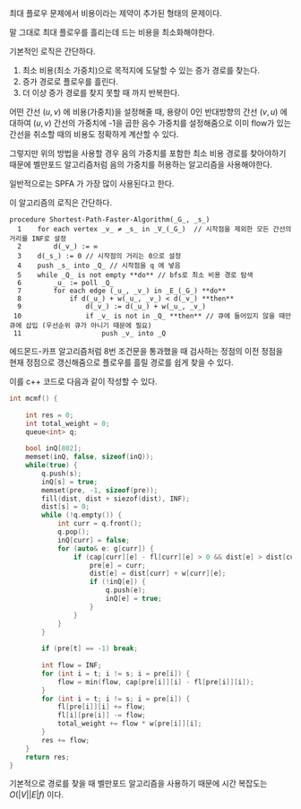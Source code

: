 
최대 플로우 문제에서 비용이라는 제약이 추가된 형태의 문제이다.

말 그대로 최대 플로우를 흘리는데 드는 비용을 최소화해야한다.

기본적인 로직은 간단하다.

1. 최소 비용(최소 가중치)으로 목적지에 도달할 수 있는 증가 경로를 찾는다.
2. 증가 경로로 플로우를 흘린다.
3. 더 이상 증가 경로를 찾지 못할 때 까지 반복한다.

어떤 간선 $(u,v)$ 에 비용(가중치)을 설정해줄 때, 용량이 0인 반대방향의 간선 $(v,u )$ 에 대하여 $(u, v)$ 간선의 가중치에 -1을 곱한 음수 가중치를 설정해줌으로 이미 flow가 있는 간선을 취소할 때의 비용도 정확하게 계산할 수 있다.

그렇지만 위의 방법을 사용할 경우 음의 가중치를 포함한 최소 비용 경로를 찾아야하기 때문에 벨만포드 알고리즘처럼 음의 가중치를 허용하는 알고리즘을 사용해야한다.

일반적으로는 SPFA 가 가장 많이 사용된다고 한다.

이 알고리즘의 로직은 간단하다.

```plain text
procedure Shortest-Path-Faster-Algorithm(_G_, _s_)
  1    for each vertex _v_ ≠ _s_ in _V_(_G_)  // 시작점을 제외한 모든 간선의 거리를 INF로 설정
  2        d(_v_) := ∞  
  3    d(_s_) := 0 // 시작점의 거리는 0으로 설정
  4    push _s_ into _Q_ // 시작점을 q 에 넣음
  5    while _Q_ is not empty **do** // bfs로 최소 비용 경로 탐색
  6        _u_ := poll _Q_
  7        for each edge (_u_, _v_) in _E_(_G_) **do**
  8            if d(_u_) + w(_u_, _v_) < d(_v_) **then**
  9                d(_v_) := d(_u_) + w(_u_, _v_)
 10                if _v_ is not in _Q_ **then** // 큐에 들어있지 않을 때만 큐에 삽입 (우선순위 큐가 아니기 때문에 필요)
 11                    push _v_ into _Q
```



에드몬드-카프 알고리즘처럼 8번 조건문을 통과했을 때 검사하는 정점의 이전 정점을 현재 정점으로 갱신해줌으로 플로우를 흘릴 경로를 쉽게 찾을 수 있다.

이를 c++ 코드로 다음과 같이 작성할 수 있다.

```cpp
int mcmf() {  
  
    int res = 0;  
    int total_weight = 0;
    queue<int> q;  
  
    bool inQ[802];  
    memset(inQ, false, sizeof(inQ));  
    while(true) {  
        q.push(s);  
        inQ[s] = true;  
        memset(pre, -1, sizeof(pre));  
        fill(dist, dist + siezof(dist), INF);  
        dist[s] = 0;  
        while (!q.empty()) {  
            int curr = q.front();  
            q.pop();  
            inQ[curr] = false;  
            for (auto& e: g[curr]) {  
                if (cap[curr][e] - fl[curr][e] > 0 && dist[e] > dist[curr] + w[curr][e]) {  
                    pre[e] = curr;  
                    dist[e] = dist[curr] + w[curr][e];  
                    if (!inQ[e]) {  
                        q.push(e);  
                        inQ[e] = true;  
                    }  
                }  
            }  
        }  
  
        if (pre[t] == -1) break;  
  
        int flow = INF;  
        for (int i = t; i != s; i = pre[i]) {  
            flow = min(flow, cap[pre[i]][i] - fl[pre[i]][i]);  
        }  
        for (int i = t; i != s; i = pre[i]) {  
            fl[pre[i]][i] += flow;  
            fl[i][pre[i]] -= flow;  
            total_weight += flow * w[pre[i]][i];  
        }  
        res += flow;  
    }  
    return res;  
}
```



기본적으로 경로를 찾을 때 벨만포드 알고리즘을 사용하기 때문에 시간 복잡도는 $O(|V||E|f)$ 이다. 